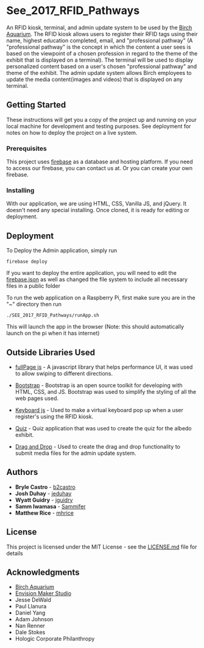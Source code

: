 # See_2017_RFID_Pathways

An RFID kiosk, terminal, and admin update system to be used by the [Birch Aquarium](https://aquarium.ucsd.edu). The RFID kiosk allows users to
register their RFID tags using their name, highest education completed, email, and "professional pathway" (A "professional pathway" is the concept in which the content a user sees is based on the viewpoint of a chosen profession in regard to the theme of the exhibit that is displayed on a terminal). The terminal will be used to display personalized content based on a user's chosen "professional pathway" and theme of the exhibit. The admin update system allows Birch employees to update the media content(images and videos) that is displayed on any terminal.    

## Getting Started

These instructions will get you a copy of the project up and running on your local machine for development and testing purposes. See deployment for notes on how to deploy the project on a live system.

### Prerequisites

This project uses [firebase](http://firebase.google.com/) as a database and hosting platform. If you need to access our firebase, you can contact us at.
Or you can create your own firebase.

### Installing

With our application, we are using HTML, CSS, Vanilla JS, and jQuery. It doesn't need any
special installing. Once cloned, it is ready for editing or deployment.

## Deployment

To Deploy the Admin application, simply run
```
firebase deploy
```
If you want to deploy the entire application, you will need to edit the [firebase.json](firebase.json) as well as changed the file system to include
all necessary files in a public folder

To run the web application on a Raspberry Pi, first make sure you are in the "~"
directory then run  

```
./SEE_2017_RFID_Pathways/runApp.sh
```
This will launch the app in the browser (Note: this should automatically launch on the pi
  when it has internet)

## Outside Libraries Used
* [fullPage js](https://alvarotrigo.com/fullPage) - A javascript library that helps performance UI, it was used to allow swiping to different directions. 

* [Bootstrap](http://getbootstrap.com/) - Bootstrap is an open source toolkit for developing with HTML, CSS, and JS. Bootstrap was used to simplify the styling of all the web pages used.  

* [Keyboard js](https://github.com/Mottie/Keyboard) - Used to make a virtual keyboard pop up when a user register's using the RFID kiosk.

* [Quiz](https://drive.google.com/file/d/0B6RD52SkI2-cTVdiUkE5cllhN2c/view) - Quiz application that was used to create the quiz for the albedo exhibit.

* [Drag and Drop](https://css-tricks.com/drag-and-drop-file-uploading/) - Used to create the drag and drop functionality to submit media files for the admin update system.


## Authors

* **Bryle Castro** - [b2castro](https://github.com/b2castro)
* **Josh Duhay** - [jeduhay](https://github.com/jeduhay)
* **Wyatt Guidry** - [jguidry](https://github.com/jguidry)
* **Samm Iwamasa** - [Sammifer](https://github.com/Sammifer)
* **Matthew Rice** - [mhrice](https://github.com/mhrice)


## License

This project is licensed under the MIT License - see the [LICENSE.md](LICENSE.md) file for details

## Acknowledgments

* [Birch Aquarium](https://aquarium.ucsd.edu)
* [Envision Maker Studio](http://jacobsschool.ucsd.edu/envision/index.sfe)
* Jesse DeWald
* Paul Llanura
* Daniel Yang
* Adam Johnson
* Nan Renner
* Dale Stokes
* Hologic Corporate Philanthropy

